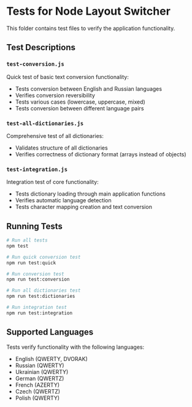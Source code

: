 # Tests for Node Layout Switcher

This folder contains test files to verify the application functionality.

## Test Descriptions

### `test-conversion.js`
Quick test of basic text conversion functionality:
- Tests conversion between English and Russian languages
- Verifies conversion reversibility
- Tests various cases (lowercase, uppercase, mixed)
- Tests conversion between different language pairs

### `test-all-dictionaries.js`
Comprehensive test of all dictionaries:
- Validates structure of all dictionaries
- Verifies correctness of dictionary format (arrays instead of objects)

### `test-integration.js`
Integration test of core functionality:
- Tests dictionary loading through main application functions
- Verifies automatic language detection
- Tests character mapping creation and text conversion

## Running Tests

```bash
# Run all tests
npm test

# Run quick conversion test
npm run test:quick

# Run conversion test
npm run test:conversion

# Run all dictionaries test
npm run test:dictionaries

# Run integration test
npm run test:integration
```

## Supported Languages

Tests verify functionality with the following languages:
- English (QWERTY, DVORAK)
- Russian (QWERTY)
- Ukrainian (QWERTY)
- German (QWERTZ)
- French (AZERTY)
- Czech (QWERTZ)
- Polish (QWERTY)
